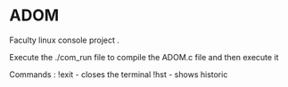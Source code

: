 # ADOM
Faculty linux console project .

Execute the ./com_run file to compile the ADOM.c file and then execute it

Commands :
!exit - closes the terminal
!hst - shows historic
